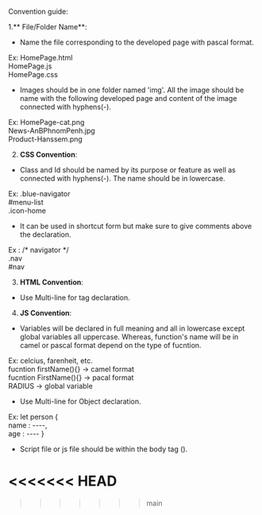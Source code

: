Convention guide:

1.** File/Folder Name**: 
- Name the file corresponding to the developed page with pascal format.

Ex: HomePage.html <br>
    HomePage.js <br>
    HomePage.css

- Images should be in one folder named 'img'. All the image should be name with the following developed page and content of the image connected with hyphens(-).

Ex: HomePage-cat.png <br>
    News-AnBPhnomPenh.jpg <br>
    Product-Hanssem.png

2. **CSS Convention**:
- Class and Id should be named by its purpose or feature as well as connected with hyphens(-). The name should be in lowercase. 

Ex: .blue-navigator <br>
    #menu-list <br>
    .icon-home

- It can be used in shortcut form but make sure to give comments above the declaration.

Ex : /* navigator */ <br>
     .nav <br>
     #nav 

3. **HTML Convention**:
- Use Multi-line for tag declaration.



4. **JS Convention**:
- Variables will be declared in full meaning and all in lowercase except global variables all uppercase. Whereas, function's name will be in camel or pascal format depend on the type of fucntion. 

Ex: celcius, farenheit, etc. <br>
    fucntion firstName(){} -> camel format<br>
    fucntion FirstName(){} -> pacal format <br>
    RADIUS -> global variable

- Use Multi-line for Object declaration.

Ex: let person { <br>
    name : ----, <br>
    age : ----
}

- Script file or js file should be within the body tag (<body></body>).



<<<<<<< HEAD
=======
				


>>>>>>> main
				